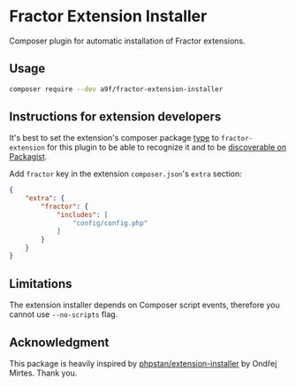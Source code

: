 # Fractor Extension Installer

Composer plugin for automatic installation of Fractor extensions.

## Usage

```bash
composer require --dev a9f/fractor-extension-installer
```

## Instructions for extension developers

It's best to set the extension's composer package [type](https://getcomposer.org/doc/04-schema.md#type) to `fractor-extension` for this plugin to be able to recognize it and to be [discoverable on Packagist](https://packagist.org/explore/?type=fractor-extension).

Add `fractor` key in the extension `composer.json`'s `extra` section:

```json
{
    "extra": {
        "fractor": {
            "includes": [
                "config/config.php"
            ]
        }
    }
}
```

## Limitations

The extension installer depends on Composer script events, therefore you cannot use `--no-scripts` flag.

## Acknowledgment
This package is heavily inspired by [phpstan/extension-installer](https://github.com/phpstan/extension-installer) by Ondřej Mirtes. Thank you.

